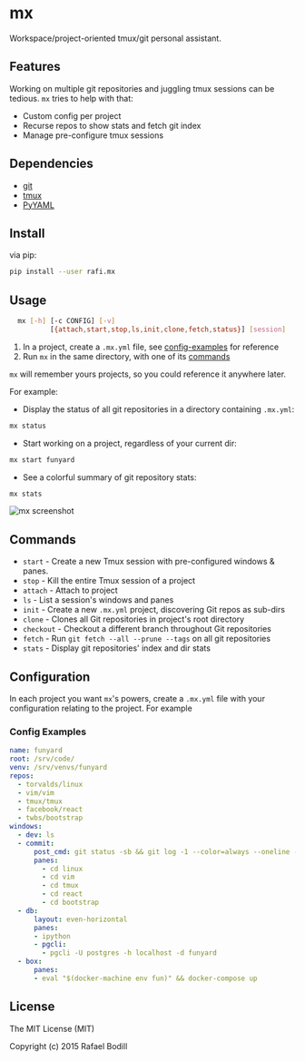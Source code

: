 mx
===
Workspace/project-oriented tmux/git personal assistant.

Features
---
Working on multiple git repositories and juggling tmux sessions can be tedious.
`mx` tries to help with that:

- Custom config per project
- Recurse repos to show stats and fetch git index
- Manage pre-configure tmux sessions

Dependencies
---
- [git]
- [tmux]
- [PyYAML]

Install
---
via pip:
```sh
pip install --user rafi.mx
```

Usage
---
```sh
  mx [-h] [-c CONFIG] [-v]
          [{attach,start,stop,ls,init,clone,fetch,status}] [session]
```

1. In a project, create a `.mx.yml` file, see [config-examples] for reference
1. Run `mx` in the same directory, with one of its [commands]

`mx` will remember yours projects, so you could reference it anywhere later.

For example:

- Display the status of all git repositories in a directory
  containing `.mx.yml`:
```sh
mx status
```

- Start working on a project, regardless of your current dir:
```sh
mx start funyard
```

- See a colorful summary of git repository stats:
```sh
mx stats
```

![mx screenshot](http://rafi.io/static/img/project/mx/screen-thumbnails.png)

Commands
---
- `start` - Create a new Tmux session with pre-configured windows &amp; panes.
- `stop` - Kill the entire Tmux session of a project
- `attach` - Attach to project
- `ls` - List a session's windows and panes
- `init` - Create a new `.mx.yml` project, discovering Git repos as sub-dirs
- `clone` - Clones all Git repositories in project's root directory
- `checkout` - Checkout a different branch throughout Git repositories
- `fetch` - Run `git fetch --all --prune --tags` on all git repositories
- `stats` - Display git repositories' index and dir stats

Configuration
---
In each project you want `mx`'s powers, create a `.mx.yml` file with your
configuration relating to the project. For example

### Config Examples
```yml
name: funyard
root: /srv/code/
venv: /srv/venvs/funyard
repos:
  - torvalds/linux
  - vim/vim
  - tmux/tmux
  - facebook/react
  - twbs/bootstrap
windows:
  - dev: ls
  - commit:
      post_cmd: git status -sb && git log -1 --color=always --oneline --decorate
      panes:
        - cd linux
        - cd vim
        - cd tmux
        - cd react
        - cd bootstrap
  - db:
      layout: even-horizontal
      panes:
      - ipython
      - pgcli:
        - pgcli -U postgres -h localhost -d funyard
  - box:
      panes:
      - eval "$(docker-machine env fun)" && docker-compose up
```

License
---
The MIT License (MIT)

Copyright (c) 2015 Rafael Bodill

[config-examples]: #config-examples
[commands]: #commands
[git]: https://git-scm.com/
[tmux]: https://tmux.github.io/
[PyYAML]: http://pyyaml.org/wiki/PyYAML

